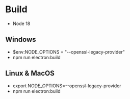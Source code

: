 # Build
- Node 18

## Windows
- $env:NODE_OPTIONS = "--openssl-legacy-provider"
- npm run electron:build

## Linux & MacOS
- export NODE_OPTIONS=--openssl-legacy-provider
- npm run electron:build